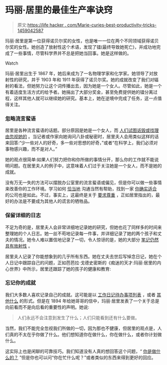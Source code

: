 # 玛丽·居里的最佳生产率诀窍

> 原文:[https://life hacker . com/Marie-curies-best-productivity-tricks-1459042587](https://lifehacker.com/marie-curies-best-productivity-tricks-1459042587)

玛丽·居里是第一位获得诺贝尔奖的女性，也是唯一一位在两个不同领域获得诺贝尔奖的女性。她创造了放射性这个术语，发现了镭(最终导致她死亡)，并成功地完成了一些事情，尽管科学界并不总是把她当回事。她是这样做的。

Watch

玛丽·居里出生于 1867 年，她后来成为了一名物理学家和化学家。她领导了对放射性的研究，并于 1903 年和 1911 年获得了诺贝尔奖。她的成就改变了我们对辐射的看法，但她努力让这个词传播出去，因为她是一个女人。尽管如此，她是一个有着适度生活方式的给予者。她捐出了大部分奖金，甚至免费提供她的镭分离过程，这样其他人就可以继续她的研究。基本上，她在逆境中完成了任务，这一点值得关注。

### 忽略流言蜚语

居里是各种流言蜚语的话题。部分原因是她是一个女人，而 [人们试图诋毁或找理由忽视她的](http://www.smithsonianmag.com/history-archaeology/Madame-Curies-Passion.html) 。当记者或作家向她询问八卦或秘密时，居里夫人会用类似这样的话来回答:“少一些对人的好奇，多一些对思想的好奇，”或者“在科学上，我们必须对事物感兴趣，而不是对人。”

她的观点很简单:如果人们努力把你和你所做的事情分开，那么你的工作就不能说明问题。在居里夫人的例子中，这意味着人们过于关注她是一个女人，而不是她的成就。

没有万无一失的方法可以摆脱办公室里的流言蜚语或偏见，但是你可以做一些事情来改善你的工作环境。学习如何 [恰当地](https://lifehacker.com/how-can-i-communicate-better-at-the-office-1001505647) 沟通当然有帮助，找到一家 [你确实适合](http://lifehacker.com/how-to-find-out-if-a-company-is-a-cultural-fit-for-you-510587663) 的公司也是如此。不过，事实上，这最终是关于 [要求尊重](http://lifehacker.com/how-to-command-respect-at-work-5797274) ，正如居里指出的，最好的办法是不要成为其他人的谎言的牺牲品。

### 保留详细的日志

不足为奇的是，居里夫人会非常详细地记录她的研究，但她也花了同样多的时间来整理她的个人日志。她一丝不苟地记录每一件事，并详细记录了她的两个孩子和丈夫的情况。她令人难以置信地记录了一切，令人惊讶的是，她的大部分 [笔记仍然具有放射性](http://www.csmonitor.com/Innovation/Horizons/2011/1107/Marie-Curie-Why-her-papers-are-still-radioactive) 。

居里夫人记录了你能想象到的几乎所有东西。她在丈夫去世后写悼念日记，她在个人日记中跟踪自己的问题，正如芭芭拉·戈德史密斯的《痴迷的天才:玛丽·居里的内心世界》中所示，居里还跟踪了她的孩子的健康和教育:

### 忘记你的成就

我们大多数人喜欢记录自己的成就。这可能是以 [工作日记](https://lifehacker.com/keep-a-work-diary-to-minimize-mistakes-and-document-suc-5816473)[待办事项列表](http://lifehacker.com/how-to-do-lists-give-us-a-false-sense-of-accomplishment-1446433813) ，或者 [其他什么](http://lifehacker.com/use-a-daily-log-to-keep-yourself-focused-on-productivit-5582372) 的形式。但是在 1894 年给她哥哥的信中，玛丽·居里发表了一个关于总是向前看而不是向后看的重要性的声明。她说:

> 人们永远不会注意到发生了什么；人们只能看到还有什么要做。

当然，我们不能完全忽视我们所做的一切，因为那也不健康，但居里的观点是，人们真的不太在乎你做了什么。他们想知道你在做什么，你在做什么，或者你计划做什么。

这实际上也是闲聊的可靠技巧。我们知道没有人真的想回答这个问题，“ [你是做什么的？](https://lifehacker.com/avoid-the-what-do-you-do-question-to-keep-small-talk-505713103) ”但是你也可以问“你在忙什么呢？”或者类似的东西来得到更好的回应。